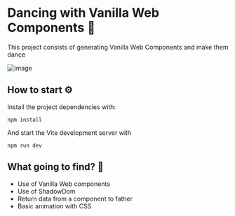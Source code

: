 # Dancing with Vanilla Web Components 🕺

This project consists of generating Vanilla Web Components and make them dance

![image](https://github.com/angelpolotorres/tailwind-with-vite/blob/main/images/project-cover.jpg)

## How to start ⚙️

Install the project dependencies with:

```
npm install
```

And start the Vite development server with

```
npm run dev
```

## What going to find? 👀

- Use of Vanilla Web components
- Use of ShadowDom
- Return data from a component to father
- Basic animation with CSS
